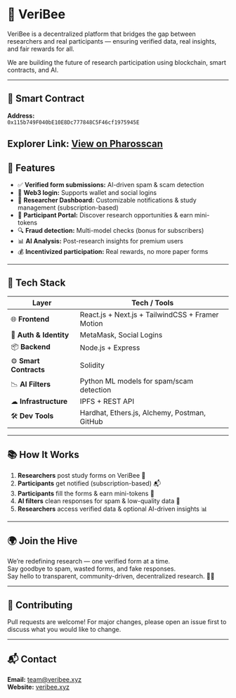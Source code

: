 # 🐝 VeriBee

VeriBee is a decentralized platform that bridges the gap between researchers and real participants — ensuring verified data, real insights, and fair rewards for all.

We are building the future of research participation using blockchain, smart contracts, and AI.

---

## 📄 Smart Contract

**Address:**  
`0x115b749F040bE10E8Dc777848C5F46cf1975945E`

**Explorer Link:** [View on Pharosscan](https://pharosscan.xyz/address/0x115b749F040bE10E8Dc777848C5F46cf1975945E)
---

## 🚀 Features

- ✅ **Verified form submissions:** AI-driven spam & scam detection  
- 🔗 **Web3 login:** Supports wallet and social logins  
- 🧪 **Researcher Dashboard:** Customizable notifications & study management (subscription-based)  
- 🎯 **Participant Portal:** Discover research opportunities & earn mini-tokens  
- 🔍 **Fraud detection:** Multi-model checks (bonus for subscribers)  
- 📊 **AI Analysis:** Post-research insights for premium users  
- 💰 **Incentivized participation:** Real rewards, no more paper forms  

---

## 🧠 Tech Stack

| Layer               | Tech / Tools                                             |
|---------------------|----------------------------------------------------------|
| 🌐 **Frontend**      | React.js + Next.js + TailwindCSS + Framer Motion        |
| 🔐 **Auth & Identity** | MetaMask, Social Logins                                |
| 📦 **Backend**       | Node.js + Express                                       |
| ⚙ **Smart Contracts**| Solidity                                                |
| 📉 **AI Filters**    | Python ML models for spam/scam detection               |
| ☁ **Infrastructure** | IPFS + REST API                                         |
| 🛠 **Dev Tools**     | Hardhat, Ethers.js, Alchemy, Postman, GitHub            |

---

## 📚 How It Works

1. **Researchers** post study forms on VeriBee 🧪  
2. **Participants** get notified (subscription-based) 📬  
3. **Participants** fill the forms & earn mini-tokens 🎁  
4. **AI filters** clean responses for spam & low-quality data 🧠  
5. **Researchers** access verified data & optional AI-driven insights 📊  

---

## 🌍 Join the Hive

We’re redefining research — one verified form at a time.  
Say goodbye to spam, wasted forms, and fake responses.  
Say hello to transparent, community-driven, decentralized research. 🐝💛

---

## 🤝 Contributing

Pull requests are welcome! For major changes, please open an issue first to discuss what you would like to change.

---

## 📬 Contact

**Email:** team@veribee.xyz  
**Website:** [veribee.xyz](https://veribee.xyz)
